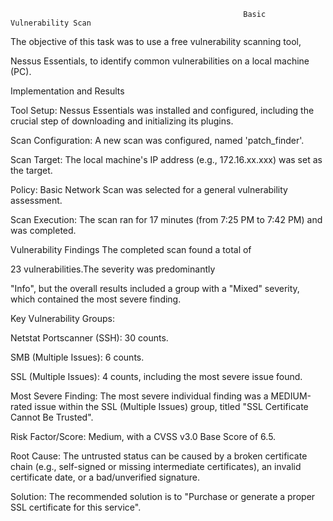                                                         Basic Vulnerability Scan
The objective of this task was to use a free vulnerability scanning tool, 

Nessus Essentials, to identify common vulnerabilities on a local machine (PC).   

Implementation and Results


Tool Setup: Nessus Essentials was installed and configured, including the crucial step of downloading and initializing its plugins.   


Scan Configuration: A new scan was configured, named 'patch_finder'.   


Scan Target: The local machine's IP address (e.g., 172.16.xx.xxx) was set as the target.   



Policy: Basic Network Scan was selected for a general vulnerability assessment.   



Scan Execution: The scan ran for 17 minutes (from 7:25 PM to 7:42 PM) and was completed.   

Vulnerability Findings
The completed scan found a total of 

23 vulnerabilities.The severity was predominantly    

"Info", but the overall results included a group with a "Mixed" severity, which contained the most severe finding.   

Key Vulnerability Groups:

Netstat Portscanner (SSH): 30 counts.   

SMB (Multiple Issues): 6 counts.   

SSL (Multiple Issues): 4 counts, including the most severe issue found.   



Most Severe Finding: The most severe individual finding was a MEDIUM-rated issue within the SSL (Multiple Issues) group, titled "SSL Certificate Cannot Be Trusted".   



Risk Factor/Score: Medium, with a CVSS v3.0 Base Score of 6.5.   



Root Cause: The untrusted status can be caused by a broken certificate chain (e.g., self-signed or missing intermediate certificates), an invalid certificate date, or a bad/unverified signature.   


Solution: The recommended solution is to "Purchase or generate a proper SSL certificate for this service".
